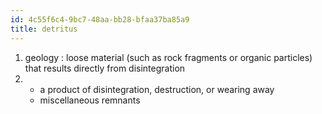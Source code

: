 ```yaml
---
id: 4c55f6c4-9bc7-48aa-bb28-bfaa37ba85a9
title: detritus
---
```


1.  geology : loose material (such as rock fragments or organic
    particles) that results directly from disintegration
2.  -   a product of disintegration, destruction, or wearing away
    -   miscellaneous remnants
